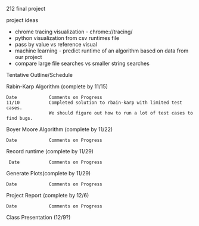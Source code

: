 212 final project

project ideas

- chrome tracing visualization - chrome://tracing/
- python visualization from csv runtimes file
- pass by value vs reference visual
- machine learning - predict runtime of an algorithm based on data from our project
- compare large file searches vs smaller string searches


Tentative Outline/Schedule

Rabin-Karp Algorithm (complete by 11/15)
    
    Date			Comments on Progress
    11/10			Completed solution to rbain-karp with limited test cases.
    		        We should figure out how to run a lot of test cases to find bugs.
Boyer Moore Algorithm (complete by 11/22)
    
    Date			Comments on Progress
    
Record runtime (complete by 11/29)
     
     Date			Comments on Progress
    
Generate Plots(complete by 11/29)
    
    Date			Comments on Progress
    
Project Report (complete by 12/6)
		
    Date			Comments on Progress
    
Class Presentation (12/9?)

